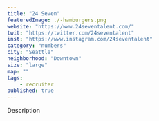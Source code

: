 ```yaml
---
title: "24 Seven"
featuredImage: ./-hamburgers.png
website: "https://www.24seventalent.com/"
twit: "https://twitter.com/24seventalent"
inst: "https://www.instagram.com/24seventalent"
category: "numbers"
city: "Seattle"
neighborhood: "Downtown"
size: "large"
map: ""
tags:
    - recruiter
published: true
---
```


Description
